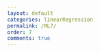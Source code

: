 ```yaml
---
layout: default
categories: linearRegression
permalink: /ML7/
order: 7
comments: true
---
```



```python

```
